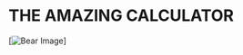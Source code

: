 # THE AMAZING CALCULATOR

[![Bear Image](https://imgs.search.brave.com/rQoVO4dwBPOMUVkv_KX3bB0EXuH-kFljCm4yTerV0Ts/rs:fit:860:0:0/g:ce/aHR0cHM6Ly9naWZk/Yi5jb20vaW1hZ2Vz/L2hpZ2gvYW5ncnkt/YW5pbWF0ZWQtYmVh/cnMtOXo0MTZyYW9m/OGo3ZXRkdS5naWY.gif)]
